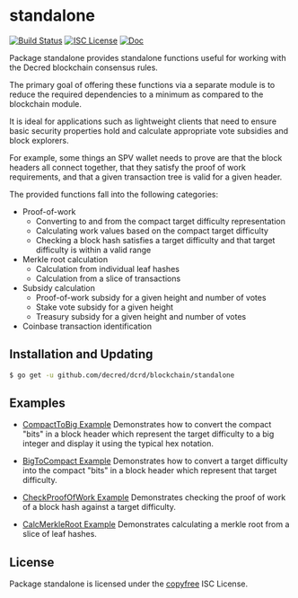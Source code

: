 standalone
==========

[![Build Status](https://github.com/decred/dcrd/workflows/Build%20and%20Test/badge.svg)](https://github.com/decred/dcrd/actions)
[![ISC License](https://img.shields.io/badge/license-ISC-blue.svg)](http://copyfree.org)
[![Doc](https://img.shields.io/badge/doc-reference-blue.svg)](https://pkg.go.dev/github.com/decred/dcrd/blockchain/standalone)

Package standalone provides standalone functions useful for working with the
Decred blockchain consensus rules.

The primary goal of offering these functions via a separate module is to reduce
the required dependencies to a minimum as compared to the blockchain module.

It is ideal for applications such as lightweight clients that need to ensure
basic security properties hold and calculate appropriate vote subsidies and
block explorers.

For example, some things an SPV wallet needs to prove are that the block headers
all connect together, that they satisfy the proof of work requirements, and that
a given transaction tree is valid for a given header.

The provided functions fall into the following categories:

- Proof-of-work
  - Converting to and from the compact target difficulty representation
  - Calculating work values based on the compact target difficulty
  - Checking a block hash satisfies a target difficulty and that target
    difficulty is within a valid range
- Merkle root calculation
  - Calculation from individual leaf hashes
  - Calculation from a slice of transactions
- Subsidy calculation
  - Proof-of-work subsidy for a given height and number of votes
  - Stake vote subsidy for a given height
  - Treasury subsidy for a given height and number of votes
- Coinbase transaction identification

## Installation and Updating

```bash
$ go get -u github.com/decred/dcrd/blockchain/standalone
```

## Examples

* [CompactToBig Example](https://pkg.go.dev/github.com/decred/dcrd/blockchain/standalone#example-CompactToBig)
  Demonstrates how to convert the compact "bits" in a block header which
  represent the target difficulty to a big integer and display it using the
  typical hex notation.

* [BigToCompact Example](https://pkg.go.dev/github.com/decred/dcrd/blockchain/standalone#example-BigToCompact)
  Demonstrates how to convert a target difficulty into the compact "bits" in a
  block header which represent that target difficulty.

* [CheckProofOfWork Example](https://pkg.go.dev/github.com/decred/dcrd/blockchain/standalone#example-CheckProofOfWork)
  Demonstrates checking the proof of work of a block hash against a target
  difficulty.

* [CalcMerkleRoot Example](https://pkg.go.dev/github.com/decred/dcrd/blockchain/standalone#example-CalcMerkleRoot)
  Demonstrates calculating a merkle root from a slice of leaf hashes.

## License

Package standalone is licensed under the [copyfree](http://copyfree.org) ISC
License.
